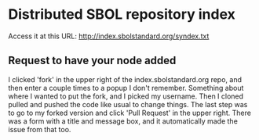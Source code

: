 Distributed SBOL repository index
=================================================
Access it at this URL: http://index.sbolstandard.org/syndex.txt

Request to have your node added
-------------------------------
I clicked 'fork' in the upper right of the index.sbolstandard.org
repo, and then enter a couple times to a popup I don't remember.
Something about where I wanted to put the fork, and I picked my
username. Then I cloned pulled and pushed the code like usual to
change things. The last step was to go to my forked version and click
'Pull Request' in the upper right. There was a form with a title and
message box, and it automatically made the issue from that too.
